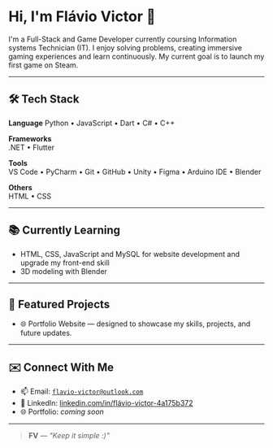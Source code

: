 # Hi, I'm Flávio Victor 👋

I'm a Full-Stack and Game Developer currently coursing Information systems Technician (IT). I enjoy solving problems, creating immersive gaming experiences and learn continuously. My current goal is to launch my first game on Steam.

---

## 🛠 Tech Stack

**Language**
Python • JavaScript • Dart • C# • C++

**Frameworks**  
.NET • Flutter

**Tools**  
VS Code • PyCharm • Git • GitHub • Unity • Figma • Arduino IDE • Blender

**Others**  
HTML • CSS

---

## 📚 Currently Learning

- HTML, CSS, JavaScript and MySQL for website development and upgrade my front-end skill
- 3D modeling with Blender

---

## 🚀 Featured Projects

- 🌐 Portfolio Website — designed to showcase my skills, projects, and future updates.

---

## ✉️ Connect With Me

- 📫 Email: [`flavio-victor@outlook.com`](mailto:flavio-victor@outlook.com)  
- 🔗 LinkedIn: [linkedin.com/in/flávio-victor-4a175b372](https://www.linkedin.com/in/fl%C3%A1vio-victor-4a175b372)  
- 🌐 Portfolio: *coming soon*

---

> **FV** — _"Keep it simple :)"_
